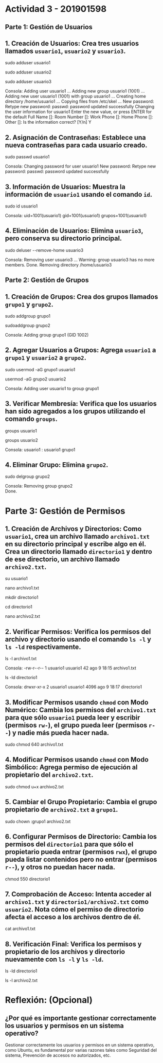 # Actividad 3 - 201901598

## Parte 1: Gestión de Usuarios
## 1. Creación de Usuarios: Crea tres usuarios llamados `usuario1`, `usuario2` y `usuario3`.
sudo adduser usuario1

sudo adduser usuario2

sudo adduser usuario3

Consola: Adding user usuario1 ...
Adding new group usuario1 (1001) ...
Adding new user usuario1 (1001) with group usuario1 ...
Creating home directory /home/usuario1 ...
Copying files from /etc/skel ...
New password: 
Retype new password:
passwd: password updated successfully
Changing the user information for usuario1
Enter the new value, or press ENTER for the default
Full Name []: 
Room Number []:
Work Phone []: 
Home Phone []:
Other []: 
Is the information correct? [Y/n] Y

## 2. Asignación de Contraseñas: Establece una nueva contraseñas para cada usuario creado.
sudo passwd usuario1

Consola: Changing password for user usuario1
New password: 
Retype new password: 
passwd: password updated successfully

## 3. Información de Usuarios: Muestra la información de `usuario1` usando el comando `id`.
sudo id usuario1

Consola:  uid=1001(usuario1) gid=1001(usuario1) grupos=1001(usuario1)

## 4. Eliminación de Usuarios: Elimina `usuario3`, pero conserva su directorio principal.
sudo deluser --remove-home usuario3

Consola: Removing user usuario3 ...
Warning: group usuario3 has no more members.
Done.
Removing directory /home/usuario3

## Parte 2: Gestión de Grupos
## 1. Creación de Grupos: Crea dos grupos llamados `grupo1` y `grupo2`.
sudo addgroup grupo1

sudoaddgroup grupo2

Consola:  Adding group grupo1 (GID 1002) 

## 2. Agregar Usuarios a Grupos: Agrega `usuario1` a `grupo1` y `usuario2` a `grupo2`.
sudo usermod -aG grupo1 usuario1

usermod -aG grupo2 usuario2

Consola: Adding user usuario1 to group grupo1 

## 3. Verificar Membresía: Verifica que los usuarios han sido agregados a los grupos utilizando el comando `groups`.
groups usuario1

groups usuario2

Consola: usuario1 : usuario1 grupo1

## 4. Eliminar Grupo: Elimina `grupo2`.
sudo delgroup grupo2

Consola:  Removing group grupo2  
          Done.

# Parte 3: Gestión de Permisos

## 1. Creación de Archivos y Directorios: Como `usuario1`, crea un archivo llamado `archivo1.txt` en su directorio principal y escribe algo en él. Crea un directorio llamado `directorio1` y dentro de ese directorio, un archivo llamado `archivo2.txt`.
su usuario1

nano archivo1.txt

mkdir directorio1

cd directorio1

nano archivo2.txt


## 2. Verificar Permisos: Verifica los permisos del archivo y directorio usando el comando `ls -l` y `ls -ld` respectivamente.
ls -l archivo1.txt

Consola: -rw-r--r-- 1 usuario1 usuario1 42 ago  9 18:15 archivo1.txt

ls -ld directorio1

Consola: drwxr-xr-x 2 usuario1 usuario1 4096 ago  9 18:17 directorio1

## 3. Modificar Permisos usando `chmod` con Modo Numérico: Cambia los permisos del `archivo1.txt` para que sólo `usuario1` pueda leer y escribir (permisos `rw-`), el grupo pueda leer (permisos `r--`) y nadie más pueda hacer nada.
sudo chmod 640 archivo1.txt

## 4. Modificar Permisos usando `chmod` con Modo Simbólico: Agrega permiso de ejecución al propietario del `archivo2.txt`.
sudo chmod u+x archivo2.txt

## 5. Cambiar el Grupo Propietario: Cambia el grupo propietario de `archivo2.txt` a `grupo1`.
sudo chown :grupo1 archivo2.txt

## 6. Configurar Permisos de Directorio: Cambia los permisos del `directorio1` para que sólo el propietario pueda entrar (permisos `rwx`), el grupo pueda listar contenidos pero no entrar (permisos `r--`), y otros no puedan hacer nada.
chmod 550 directorio1

## 7. Comprobación de Acceso: Intenta acceder al `archivo1.txt` y `directorio1/archivo2.txt` como `usuario2`. Nota cómo el permiso de directorio afecta el acceso a los archivos dentro de él.
cat archivo1.txt

## 8. Verificación Final: Verifica los permisos y propietario de los archivos y directorio nuevamente con `ls -l` y `ls -ld`.
ls -ld directorio1

ls -l archivo2.txt

# Reflexión: (Opcional)

## ¿Por qué es importante gestionar correctamente los usuarios y permisos en un sistema operativo?
Gestionar correctamente los usuarios y permisos en un sistema operativo, como Ubuntu, es fundamental por varias razones tales como Seguridad del sistema, Prevención de accesos no autorizados, etc. 

